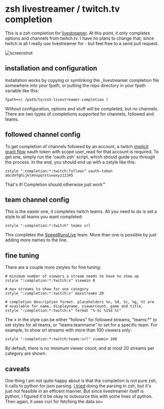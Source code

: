 zsh livestreamer / twitch.tv completion
===

This is a zsh completion for
[livestreamer](https://github.com/chrippa/livestreamer). At this point, it only
completes options and channels from twitch.tv. I have no plans to change that,
since twitch is all I really use livestreamer for - but feel free to a send
pull request.

![screenshot](http://valodim.stratum0.net/livestreamer_completion.png "Pinkie Pie Style!")

installation and configuration
---

Installation works by copying or symlinking the _livestreamer completion file
somewhere into your fpath, or putting the repo directory in your fpath variable
like this:

    fpath+=( /path/to/zsh-livestreamer-completion )

Without configuration, options and stuff will be completed, but no channels.
There are two types of completions supported for channels, followed and teams.


followed channel config
---

To get completion of channels followed by an account, a twitch
[implicit grant flow](https://github.com/justintv/Twitch-API/blob/master/authentication.md#implicit-grant-flow)
oauth token with scope user_read for that account is required. To get one,
simply run the 'oauth.zsh' script, which should guide you through the process.
In the end, you should end up with a zstyle like this:

    zstyle ":completion:*:twitch:follows" oauth-token abcdefghijklmnopqrstuvwxyz12345

That's it! Completion should otherwise just work™


team channel config
---

This is the easier one, it completes twitch teams. All you need to do is set a
style to all teams you want completed:

    zstyle ":completion:*:twitch" teams srl

This completes the [SpeedRunsLive](http://twitch.tv/team/srl) team. More than
one is possible by just adding more names to the line.


fine tuning
---

There are a couple more zstyles for fine tuning:

    # minimum number of viewers a stream needs to have to show up
    zstyle ":completion:*:twitch:x" viewmin 0

    # max streams to show for one category
    zstyle ":completion:*:twitch:x" maxstreams 20

    # completion description format. placeholders %n, %d, %c, %g, %t are
    # available for name, displayname, viewercount, game and title.
    zstyle ":completion:*:twitch:x" format "%-5c %15d %t"

The x in the style can be either "follows" for followed streams, "teams:*"
to set styles for all teams, or "teams:teamname" to set for a specific team.
For example, to show srl streams with more than 100 viewers only:

    zstyle ":completion:*:twitch:teams:srl" viewmin 100

By default, there is no minimum viewer count, and at most 20 streams per
category are shown.


caveats
---

One thing I am not quite happy about is that the completion is not pure zsh, it
calls to python for json parsing.
[I tried](https://gist.github.com/Valodim/7017924) doing the parsing in zsh,
but it's just not feasible in an efficent manner. But since livestreamer itself
is python, I figured it'd be okay to outsource this with some lines of python.
Then again, it uses curl for fetching the data so~

